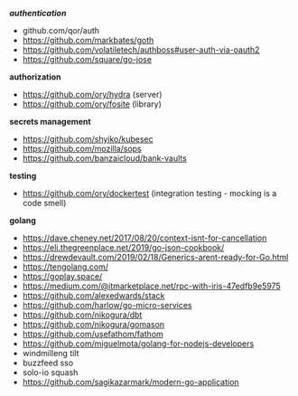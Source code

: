 ***authentication***

- github.com/qor/auth
- https://github.com/markbates/goth
- https://github.com/volatiletech/authboss#user-auth-via-oauth2
- https://github.com/square/go-jose

**authorization**

- https://github.com/ory/hydra (server)
- https://github.com/ory/fosite (library)

**secrets management**

- https://github.com/shyiko/kubesec
- https://github.com/mozilla/sops
- https://github.com/banzaicloud/bank-vaults

**testing**

- https://github.com/ory/dockertest (integration testing - mocking is a code smell)

**golang**

- https://dave.cheney.net/2017/08/20/context-isnt-for-cancellation
- https://eli.thegreenplace.net/2019/go-json-cookbook/
- https://drewdevault.com/2019/02/18/Generics-arent-ready-for-Go.html
- https://tengolang.com/
- https://goplay.space/
- https://medium.com/@itmarketplace.net/rpc-with-iris-47edfb9e5975
- https://github.com/alexedwards/stack
- https://github.com/harlow/go-micro-services
- https://github.com/nikogura/dbt
- https://github.com/nikogura/gomason
- https://github.com/usefathom/fathom
- https://github.com/miguelmota/golang-for-nodejs-developers
- windmilleng tilt
- buzzfeed sso
- solo-io squash
- https://github.com/sagikazarmark/modern-go-application

